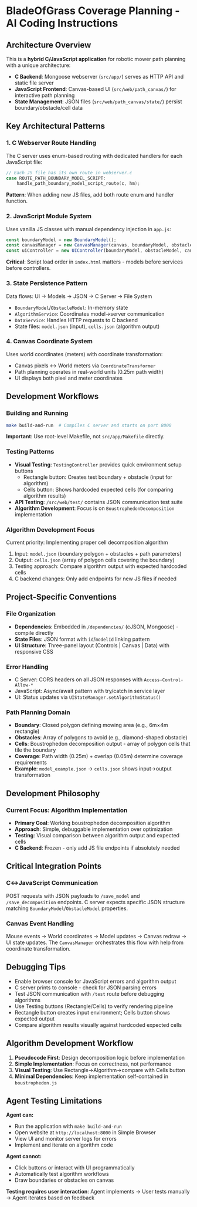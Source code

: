 # BladeOfGrass Coverage Planning - AI Coding Instructions

## Architecture Overview

This is a **hybrid C/JavaScript application** for robotic mower path planning with a unique architecture:

- **C Backend**: Mongoose webserver (`src/app/`) serves as HTTP API and static file server
- **JavaScript Frontend**: Canvas-based UI (`src/web/path_canvas/`) for interactive path planning
- **State Management**: JSON files (`src/web/path_canvas/state/`) persist boundary/obstacle/cell data

## Key Architectural Patterns

### 1. C Webserver Route Handling
The C server uses enum-based routing with dedicated handlers for each JavaScript file:
```c
// Each JS file has its own route in webserver.c
case ROUTE_PATH_BOUNDARY_MODEL_SCRIPT:
    handle_path_boundary_model_script_route(c, hm);
```
**Pattern**: When adding new JS files, add both route enum and handler function.

### 2. JavaScript Module System
Uses vanilla JS classes with manual dependency injection in `app.js`:
```javascript
const boundaryModel = new BoundaryModel();
const canvasManager = new CanvasManager(canvas, boundaryModel, obstacleModel);
const uiController = new UIController(boundaryModel, obstacleModel, canvasManager);
```
**Critical**: Script load order in `index.html` matters - models before services before controllers.

### 3. State Persistence Pattern
Data flows: UI → Models → JSON → C Server → File System
- `BoundaryModel`/`ObstacleModel`: In-memory state
- `AlgorithmService`: Coordinates model→server communication  
- `DataService`: Handles HTTP requests to C backend
- State files: `model.json` (input), `cells.json` (algorithm output)

### 4. Canvas Coordinate System
Uses world coordinates (meters) with coordinate transformation:
- Canvas pixels ↔ World meters via `CoordinateTransformer`
- Path planning operates in real-world units (0.25m path width)
- UI displays both pixel and meter coordinates

## Development Workflows

### Building and Running
```bash
make build-and-run  # Compiles C server and starts on port 8000
```
**Important**: Use root-level Makefile, not `src/app/Makefile` directly.

### Testing Patterns
- **Visual Testing**: `TestingController` provides quick environment setup buttons
  - Rectangle button: Creates test boundary + obstacle (input for algorithm)
  - Cells button: Shows hardcoded expected cells (for comparing algorithm results)
- **API Testing**: `/src/web/test/` contains JSON communication test suite
- **Algorithm Development**: Focus is on `BoustrophedonDecomposition` implementation

### Algorithm Development Focus
Current priority: Implementing proper cell decomposition algorithm
1. Input: `model.json` (boundary polygon + obstacles + path parameters)
2. Output: `cells.json` (array of polygon cells covering the boundary)
3. Testing approach: Compare algorithm output with expected hardcoded cells
4. C backend changes: Only add endpoints for new JS files if needed

## Project-Specific Conventions

### File Organization
- **Dependencies**: Embedded in `/dependencies/` (cJSON, Mongoose) - compile directly
- **State Files**: JSON format with `id`/`modelId` linking pattern
- **UI Structure**: Three-panel layout (Controls | Canvas | Data) with responsive CSS

### Error Handling
- C Server: CORS headers on all JSON responses with `Access-Control-Allow-*`
- JavaScript: Async/await pattern with try/catch in service layer
- UI: Status updates via `UIStateManager.setAlgorithmStatus()`

### Path Planning Domain
- **Boundary**: Closed polygon defining mowing area (e.g., 6m×4m rectangle)
- **Obstacles**: Array of polygons to avoid (e.g., diamond-shaped obstacle)
- **Cells**: Boustrophedon decomposition output - array of polygon cells that tile the boundary
- **Coverage**: Path width (0.25m) + overlap (0.05m) determine coverage requirements
- **Example**: `model_example.json` → `cells.json` shows input→output transformation

## Development Philosophy

### Current Focus: Algorithm Implementation
- **Primary Goal**: Working boustrophedon decomposition algorithm
- **Approach**: Simple, debuggable implementation over optimization
- **Testing**: Visual comparison between algorithm output and expected cells
- **C Backend**: Frozen - only add JS file endpoints if absolutely needed

## Critical Integration Points

### C↔JavaScript Communication
POST requests with JSON payloads to `/save_model` and `/save_decomposition` endpoints. C server expects specific JSON structure matching `BoundaryModel`/`ObstacleModel` properties.

### Canvas Event Handling
Mouse events → World coordinates → Model updates → Canvas redraw → UI state updates. The `CanvasManager` orchestrates this flow with help from coordinate transformation.

## Debugging Tips

- Enable browser console for JavaScript errors and algorithm output
- C server prints to console - check for JSON parsing errors
- Test JSON communication with `/test` route before debugging algorithms
- Use Testing buttons (Rectangle/Cells) to verify rendering pipeline
- Rectangle button creates input environment; Cells button shows expected output
- Compare algorithm results visually against hardcoded expected cells

## Algorithm Development Workflow

1. **Pseudocode First**: Design decomposition logic before implementation
2. **Simple Implementation**: Focus on correctness, not performance
3. **Visual Testing**: Use Rectangle→Algorithm→compare with Cells button
4. **Minimal Dependencies**: Keep implementation self-contained in `boustrophedon.js`

## Agent Testing Limitations

**Agent can:**
- Run the application with `make build-and-run`
- Open website at `http://localhost:8000` in Simple Browser
- View UI and monitor server logs for errors
- Implement and iterate on algorithm code

**Agent cannot:**
- Click buttons or interact with UI programmatically
- Automatically test algorithm workflows
- Draw boundaries or obstacles on canvas

**Testing requires user interaction**: Agent implements → User tests manually → Agent iterates based on feedback
